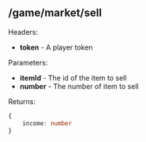## /game/market/sell

Headers:  
  - **token** - A player token  

Parameters:  
  - **itemId** - The id of the item to sell
  - **number** - The number of item to sell  
  
Returns:  
```ts
{
    income: number
}
```